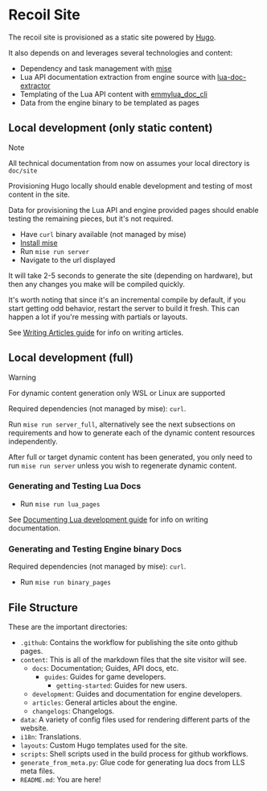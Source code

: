 # Recoil Site

The recoil site is provisioned as a static site powered by [Hugo].

It also depends on and leverages several technologies and content:

- Dependency and task management with [mise](https://mise.jdx.dev)
- Lua API documentation extraction from engine source with [lua-doc-extractor]
- Templating of the Lua API content with [emmylua_doc_cli]
- Data from the engine binary to be templated as pages

## Local development (only static content)

> [!NOTE]
> All technical documentation from now on assumes your local directory is `doc/site`

Provisioning Hugo locally should enable development and testing of most content
in the site.

Data for provisioning the Lua API and engine provided pages should enable
testing the remaining pieces, but it's not required.

- Have `curl` binary available (not managed by mise)
- [Install mise](https://mise.jdx.dev/installing-mise.html)
- Run `mise run server`
- Navigate to the url displayed

It will take 2-5 seconds to generate the site (depending on hardware), but then any changes you make will be compiled quickly.

It's worth noting that since it's an incremental compile by default, if you start getting odd behavior, restart the server to build it fresh. This can happen a lot if you're messing with partials or layouts.

See [Writing Articles guide](content/development/writing-site-articles.md) for info on writing articles.

## Local development (full)

> [!WARNING]
> For dynamic content generation only WSL or Linux are supported

Required dependencies (not managed by mise): `curl`.

Run `mise run server_full`, alternatively see the next subsections on requirements and how to generate each of the dynamic content resources independently.

After full or target dynamic content has been generated, you only need to run `mise run server` unless you wish to regenerate dynamic content.

### Generating and Testing Lua Docs

- Run `mise run lua_pages`

See [Documenting Lua development guide](content/development/documenting-lua.md) for info on writing documentation.

### Generating and Testing Engine binary Docs

Required dependencies (not managed by mise): `curl`.

- Run `mise run binary_pages`

## File Structure

These are the important directories:

- `.github`: Contains the workflow for publishing the site onto github pages.
- `content`: This is all of the markdown files that the site visitor will see.
  - `docs`: Documentation; Guides, API docs, etc.
    - `guides`: Guides for game developers.
      - `getting-started`: Guides for new users.
  - `development`: Guides and documentation for engine developers.
  - `articles`: General articles about the engine.
  - `changelogs`: Changelogs.
- `data`: A variety of config files used for rendering different parts of the website.
- `i18n`: Translations.
- `layouts`: Custom Hugo templates used for the site.
- `scripts`: Shell scripts used in the build process for github workflows.
- `generate_from_meta.py`: Glue code for generating lua docs from LLS meta files.
- `README.md`: You are here!

[Hugo]: https://gohugo.io/
[lua-doc-extractor]: https://github.com/rhys-vdw/lua-doc-extractor
[emmylua_doc_cli]: https://github.com/EmmyLuaLs/emmylua-analyzer-rust/tree/main/crates/emmylua_doc_cli
